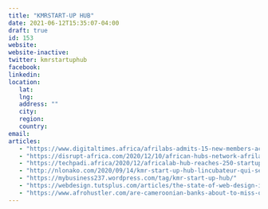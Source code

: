 ```yaml
---
title: "KMRSTART-UP HUB"
date: 2021-06-12T15:35:07-04:00
draft: true
id: 153
website: 
website-inactive: 
twitter: kmrstartuphub
facebook: 
linkedin: 
location: 
   lat: 
   lng: 
   address: ""
   city: 
   region: 
   country: 
email: 
articles:
   - "https://www.digitaltimes.africa/afrilabs-admits-15-new-members-across-africa/"
   - "https://disrupt-africa.com/2020/12/10/african-hubs-network-afrilabs-adds-15-new-members-to-reach-240/"
   - "https://techpadi.africa/2020/12/africalab-hub-reaches-250-startup-membership/"
   - "http://nlonako.com/2020/09/14/kmr-start-up-hub-lincubateur-qui-se-voue-a-la-promotion-de-linnovation-en-zone-rurale/"
   - "https://mybusiness237.wordpress.com/tag/kmr-start-up-hub/"
   - "https://webdesign.tutsplus.com/articles/the-state-of-web-design-in-africa--cms-26756"
   - "https://www.afrohustler.com/are-cameroonian-banks-about-to-miss-out-on-digital-payments-fintech/"
---
```


